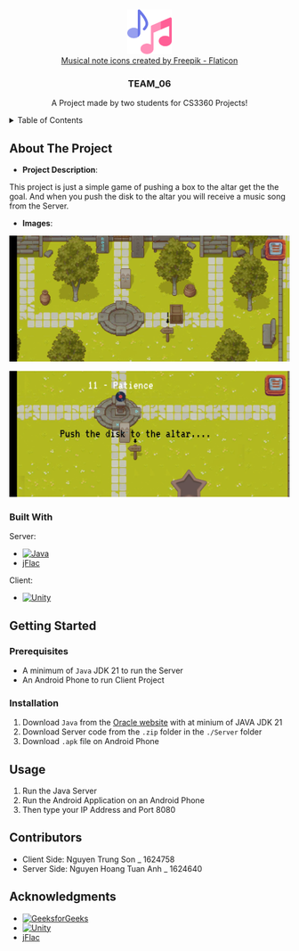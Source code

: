<a name="readme-top"></a>

<!-- PROJECT LOGO -->
<br />
<div align="center">
  <img src="./README_materials/musical-note.png" alt="Logo" width="80" height="80OF"><br>
  <a href="https://www.flaticon.com/free-icons/musical-note" title="musical note icons">Musical note icons created by Freepik - Flaticon</a>

  <h3 align="center">TEAM_06</h3>

  <p align="center">
    A Project made by two students for CS3360 Projects!
  </p>
</div>

<!-- TABLE OF CONTENTS -->
<details>
  <summary>Table of Contents</summary>
  <ol>
    <li>
      <a href="#about-the-project">About The Project</a>
      <ul>
        <li><a href="#built-with">Built With</a></li>
      </ul>
    </li>
    <li>
      <a href="#getting-started">Getting Started</a>
      <ul>
        <li><a href="#prerequisites">Prerequisites</a></li>
        <li><a href="#installation">Installation</a></li>
      </ul>
    </li>
    <li><a href="#usage">Usage</a></li>
    <li><a href="#contributors">Contributors</a></li>
    <li><a href="#acknowledgments">Acknowledgments</a></li>
  </ol>
  
</details>


<!-- ABOUT THE PROJECT -->
## About The Project

* **Project Description**:

This project is just a simple game of pushing a box to the altar get the the goal. And when you push the disk to the altar you will receive a music song from the Server.


* **Images**:

[![Product Name Screen Shot][product-screen-shot-1]][product-screen-shot-1]

[![Produt Name Screen Shot][product-screen-shot-2]][product-screen-shot-2]

### Built With

Server:
* [![Java][Java-url]][Java.com]
* [jFlac][jFlac.com]

Client:
* [![Unity][Unity-url]][Unity.com]


<!-- GETTING STARTED -->
## Getting Started

### Prerequisites

* A minimum of `Java` JDK 21 to run the Server
* An Android Phone to run Client Project

### Installation

1. Download `Java` from the [Oracle website][Java.com] with at minium of JAVA JDK 21 
2. Download Server code from the `.zip` folder in the `./Server` folder
3. Download `.apk` file on Android Phone 


<!-- USAGE EXAMPLES -->
## Usage

1. Run the Java Server
2. Run the Android Application on an Android Phone
3. Then type your IP Address and Port 8080


<!-- CONTRIBUTORS -->
## Contributors

* Client Side: Nguyen Trung Son _ 1624758
* Server Side: Nguyen Hoang Tuan Anh _ 1624640


<!-- ACKNOWLEDGMENTS -->
## Acknowledgments

* [![GeeksforGeeks][GeeksforGeeks-url]][GeeksforGeeks.com]
* [![Unity][Unity-url]][Unity.com]
* [jFlac][jFlac.com]


<!-- MARKDOWN LINKS & IMAGES -->
<!-- https://www.markdownguide.org/basic-syntax/#reference-style-links -->
[product-screen-shot-1]: ./README_materials/z5458459460768_ec4de53c4eb63917ef0881d9b24b5247.jpg
[product-screen-shot-2]: ./README_materials/z5458492659718_54dced92d134a33fd75b7d7eb7c21142.jpg

[Java-url]: https://img.shields.io/badge/java-%23ED8B00.svg?style=for-the-badge&logo=openjdk&logoColor=white
[Java.com]: https://www.java.com/

[Unity-url]: https://img.shields.io/badge/unity-%23000000.svg?style=for-the-badge&logo=unity&logoColor=white
[Unity.com]: https://unity.com/

[jFlac.com]: https://jflac.sourceforge.net/

[GeeksforGeeks-url]: https://img.shields.io/badge/GeeksforGeeks-gray?style=for-the-badge&logo=geeksforgeeks&logoColor=35914c
[GeeksforGeeks.com]: https://www.geeksforgeeks.org/socket-programming-in-java/
